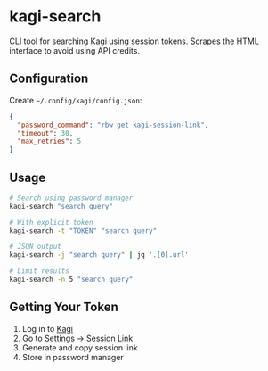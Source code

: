# kagi-search

CLI tool for searching Kagi using session tokens. Scrapes the HTML interface to
avoid using API credits.

## Configuration

Create `~/.config/kagi/config.json`:

```json
{
  "password_command": "rbw get kagi-session-link",
  "timeout": 30,
  "max_retries": 5
}
```

## Usage

```bash
# Search using password manager
kagi-search "search query"

# With explicit token
kagi-search -t "TOKEN" "search query"

# JSON output
kagi-search -j "search query" | jq '.[0].url'

# Limit results
kagi-search -n 5 "search query"
```

## Getting Your Token

1. Log in to [Kagi](https://kagi.com)
2. Go to [Settings → Session Link](https://kagi.com/settings?p=api)
3. Generate and copy session link
4. Store in password manager
